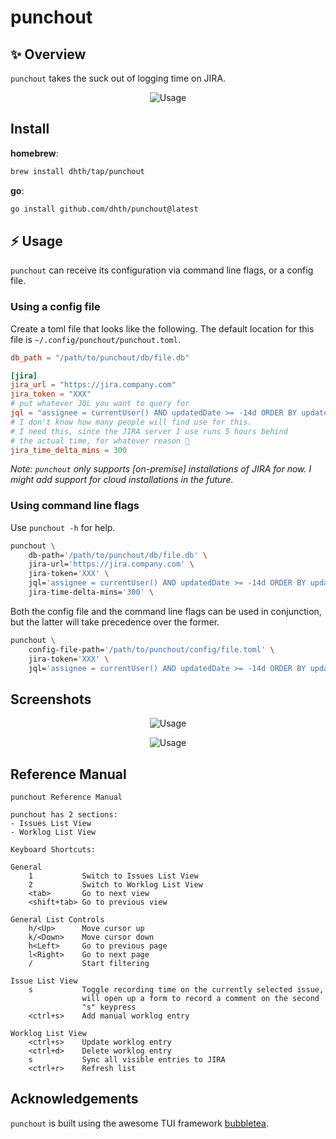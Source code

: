 # punchout

✨ Overview
---

`punchout` takes the suck out of logging time on JIRA.

<p align="center">
  <img src="https://tools.dhruvs.space/images/punchout/punchout.gif" alt="Usage" />
</p>

Install
---

**homebrew**:

```sh
brew install dhth/tap/punchout
```

**go**:

```sh
go install github.com/dhth/punchout@latest
```

⚡️ Usage
---

`punchout` can receive its configuration via command line flags, or a config
file.

### Using a config file

Create a toml file that looks like the following. The default location for this
file is `~/.config/punchout/punchout.toml`.

```toml
db_path = "/path/to/punchout/db/file.db"

[jira]
jira_url = "https://jira.company.com"
jira_token = "XXX"
# put whatever JQL you want to query for
jql = "assignee = currentUser() AND updatedDate >= -14d ORDER BY updatedDate DESC"
# I don't know how many people will find use for this.
# I need this, since the JIRA server I use runs 5 hours behind
# the actual time, for whatever reason 🤷
jira_time_delta_mins = 300
```

*Note: `punchout` only supports [on-premise] installations of JIRA for now. I
might add support for cloud installations in the future.*

### Using command line flags

Use `punchout -h` for help.

```bash
punchout \
    db-path='/path/to/punchout/db/file.db' \
    jira-url='https://jira.company.com' \
    jira-token='XXX' \
    jql='assignee = currentUser() AND updatedDate >= -14d ORDER BY updatedDate DESC' \
    jira-time-delta-mins='300' \
```

Both the config file and the command line flags can be used in conjunction, but
the latter will take precedence over the former.

```bash
punchout \
    config-file-path='/path/to/punchout/config/file.toml' \
    jira-token='XXX' \
    jql='assignee = currentUser() AND updatedDate >= -14d ORDER BY updatedDate DESC'
```

Screenshots
---

<p align="center">
  <img src="https://tools.dhruvs.space/images/punchout/punchout-1.png" alt="Usage" />
</p>
<p align="center">
  <img src="https://tools.dhruvs.space/images/punchout/punchout-2.png" alt="Usage" />
</p>

Reference Manual
---

```
punchout Reference Manual

punchout has 2 sections:
- Issues List View
- Worklog List View

Keyboard Shortcuts:

General
    1           Switch to Issues List View
    2           Switch to Worklog List View
    <tab>       Go to next view
    <shift+tab> Go to previous view

General List Controls
    h/<Up>      Move cursor up
    k/<Down>    Move cursor down
    h<Left>     Go to previous page
    l<Right>    Go to next page
    /           Start filtering

Issue List View
    s           Toggle recording time on the currently selected issue,
                will open up a form to record a comment on the second
                "s" keypress
    <ctrl+s>    Add manual worklog entry

Worklog List View
    <ctrl+s>    Update worklog entry
    <ctrl+d>    Delete worklog entry
    s           Sync all visible entries to JIRA
    <ctrl+r>    Refresh list
```

Acknowledgements
---

`punchout` is built using the awesome TUI framework [bubbletea][1].

[1]: https://github.com/charmbracelet/bubbletea
[2]: https://community.atlassian.com/t5/Atlassian-Migration-Program/Product-features-comparison-Atlassian-Cloud-vs-on-premise/ba-p/1918147
